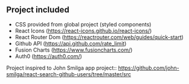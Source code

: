 ## Project included
- CSS provided from global project (styled components)
- React Icons (https://react-icons.github.io/react-icons/)
- React Router Dom (https://reactrouter.com/web/guides/quick-start)
- Github API (https://api.github.com/rate_limit)
- Fusion Charts (https://www.fusioncharts.com/)
- Auth0 (https://auth0.com/)

Project inspired to John Smilga app project::
https://github.com/john-smilga/react-search-github-users/tree/master/src
